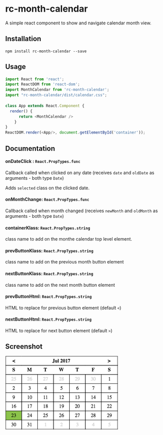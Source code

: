 # rc-month-calendar

A simple react component to show and navigate calendar month view. 

## Installation
```
npm install rc-month-calendar --save
```

## Usage
```javascript
import React from 'react';
import ReactDOM from 'react-dom';
import MonthCalendar from 'rc-month-calendar';
import "rc-month-calendar/dist/calendar.css";

class App extends React.Component {
  render() {
      return <MonthCalendar />
    }
}
ReactDOM.render(<App/>, document.getElementById('container'));
```

## Documentation

#### onDateClick : `React.PropTypes.func`
Callback called when clicked on any date (receives `date` and `oldDate` as arguments - both type `Date`)

Adds `selected` class on the clicked date.
#### onMonthChange: `React.PropTypes.func`
Callback called when month changed (receives `newMonth` and `oldMonth` as arguments - both type `Date`)
#### containerKlass: `React.PropTypes.string`
class name to add on the monthe calendar top level element.
#### prevButtonKlass: `React.PropTypes.string`
class name to add on the previous month button element
#### nextButtonKlass: `React.PropTypes.string`
class name to add on the next month button element
#### prevButtonHtml: `React.PropTypes.string`
HTML to replace for previous button element (default `<`)
#### nextButtonHtml: `React.PropTypes.string`
HTML to replace for next button element (default `>`)

 

## Screenshot
![Month View](https://raw.githubusercontent.com/yogeshkhatri1989/rc-month-calendar/master/screenshots/s1.png)